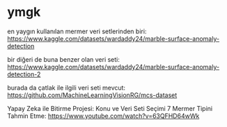 # ymgk
 
en yaygın kullanılan mermer veri setlerinden biri: https://www.kaggle.com/datasets/wardaddy24/marble-surface-anomaly-detection

bir diğeri de buna benzer olan veri seti: https://www.kaggle.com/datasets/wardaddy24/marble-surface-anomaly-detection-2

burada da çatlak ile ilgili veri seti mevcut: https://github.com/MachineLearningVisionRG/mcs-dataset

Yapay Zeka ile Bitirme Projesi: Konu ve Veri Seti Seçimi 7 Mermer Tipini Tahmin Etme: https://www.youtube.com/watch?v=63QFHD64wWk